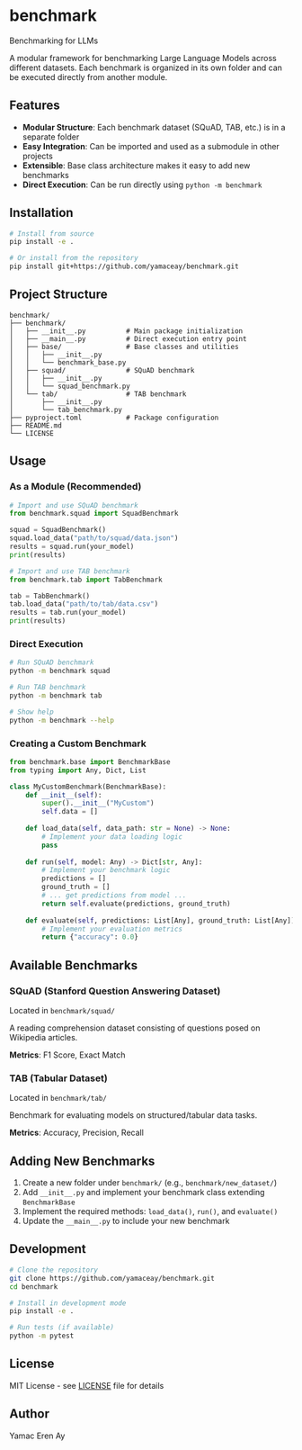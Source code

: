 # benchmark
Benchmarking for LLMs

A modular framework for benchmarking Large Language Models across different datasets. Each benchmark is organized in its own folder and can be executed directly from another module.

## Features

- **Modular Structure**: Each benchmark dataset (SQuAD, TAB, etc.) is in a separate folder
- **Easy Integration**: Can be imported and used as a submodule in other projects
- **Extensible**: Base class architecture makes it easy to add new benchmarks
- **Direct Execution**: Can be run directly using `python -m benchmark`

## Installation

```bash
# Install from source
pip install -e .

# Or install from the repository
pip install git+https://github.com/yamaceay/benchmark.git
```

## Project Structure

```
benchmark/
├── benchmark/
│   ├── __init__.py          # Main package initialization
│   ├── __main__.py          # Direct execution entry point
│   ├── base/                # Base classes and utilities
│   │   ├── __init__.py
│   │   └── benchmark_base.py
│   ├── squad/               # SQuAD benchmark
│   │   ├── __init__.py
│   │   └── squad_benchmark.py
│   └── tab/                 # TAB benchmark
│       ├── __init__.py
│       └── tab_benchmark.py
├── pyproject.toml           # Package configuration
├── README.md
└── LICENSE
```

## Usage

### As a Module (Recommended)

```python
# Import and use SQuAD benchmark
from benchmark.squad import SquadBenchmark

squad = SquadBenchmark()
squad.load_data("path/to/squad/data.json")
results = squad.run(your_model)
print(results)
```

```python
# Import and use TAB benchmark
from benchmark.tab import TabBenchmark

tab = TabBenchmark()
tab.load_data("path/to/tab/data.csv")
results = tab.run(your_model)
print(results)
```

### Direct Execution

```bash
# Run SQuAD benchmark
python -m benchmark squad

# Run TAB benchmark
python -m benchmark tab

# Show help
python -m benchmark --help
```

### Creating a Custom Benchmark

```python
from benchmark.base import BenchmarkBase
from typing import Any, Dict, List

class MyCustomBenchmark(BenchmarkBase):
    def __init__(self):
        super().__init__("MyCustom")
        self.data = []
    
    def load_data(self, data_path: str = None) -> None:
        # Implement your data loading logic
        pass
    
    def run(self, model: Any) -> Dict[str, Any]:
        # Implement your benchmark logic
        predictions = []
        ground_truth = []
        # ... get predictions from model ...
        return self.evaluate(predictions, ground_truth)
    
    def evaluate(self, predictions: List[Any], ground_truth: List[Any]) -> Dict[str, float]:
        # Implement your evaluation metrics
        return {"accuracy": 0.0}
```

## Available Benchmarks

### SQuAD (Stanford Question Answering Dataset)
Located in `benchmark/squad/`

A reading comprehension dataset consisting of questions posed on Wikipedia articles.

**Metrics**: F1 Score, Exact Match

### TAB (Tabular Dataset)
Located in `benchmark/tab/`

Benchmark for evaluating models on structured/tabular data tasks.

**Metrics**: Accuracy, Precision, Recall

## Adding New Benchmarks

1. Create a new folder under `benchmark/` (e.g., `benchmark/new_dataset/`)
2. Add `__init__.py` and implement your benchmark class extending `BenchmarkBase`
3. Implement the required methods: `load_data()`, `run()`, and `evaluate()`
4. Update the `__main__.py` to include your new benchmark

## Development

```bash
# Clone the repository
git clone https://github.com/yamaceay/benchmark.git
cd benchmark

# Install in development mode
pip install -e .

# Run tests (if available)
python -m pytest
```

## License

MIT License - see [LICENSE](LICENSE) file for details

## Author

Yamac Eren Ay

